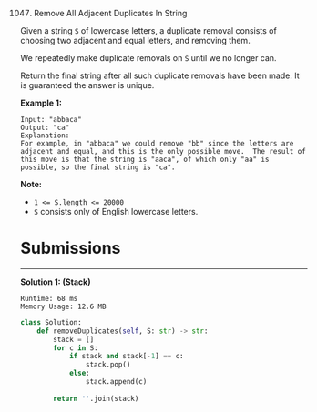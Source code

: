 1047. Remove All Adjacent Duplicates In String

Given a string `S` of lowercase letters, a duplicate removal consists of choosing two adjacent and equal letters, and removing them.

We repeatedly make duplicate removals on `S` until we no longer can.

Return the final string after all such duplicate removals have been made.  It is guaranteed the answer is unique.

 

**Example 1:**
```
Input: "abbaca"
Output: "ca"
Explanation: 
For example, in "abbaca" we could remove "bb" since the letters are adjacent and equal, and this is the only possible move.  The result of this move is that the string is "aaca", of which only "aa" is possible, so the final string is "ca".
```

**Note:**

* `1 <= S.length <= 20000`
* `S` consists only of English lowercase letters.

# Submissions
---
**Solution 1: (Stack)**
```
Runtime: 68 ms
Memory Usage: 12.6 MB
```
```python
class Solution:
    def removeDuplicates(self, S: str) -> str:
        stack = []
        for c in S:
            if stack and stack[-1] == c:
                stack.pop()
            else:
                stack.append(c)
                
        return ''.join(stack)
```